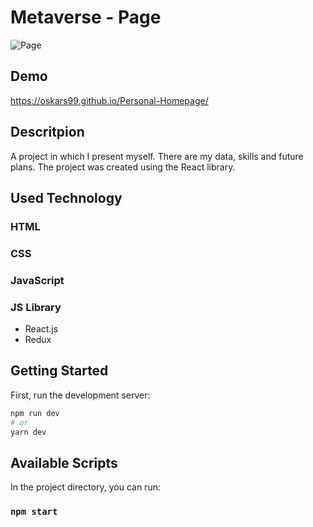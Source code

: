 # Metaverse - Page
![Page](public/website.png)
## Demo
https://oskars99.github.io/Personal-Homepage/

## Descritpion
A project in which I present myself. There are my data, skills and future plans. The project was created using the React library.

## Used Technology
### HTML
### CSS
### JavaScript
### JS Library
   - React.js
   - Redux

## Getting Started

First, run the development server:

```bash
npm run dev
# or
yarn dev
```
## Available Scripts
In the project directory, you can run:

### `npm start`

